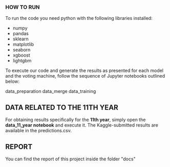 ### HOW TO RUN
To run the code you need python with the following libraries installed:
- numpy
- pandas
- sklearn
- matplotlib
- seaborn
- xgboost
- lightgbm

To execute our code and generate the results as presented for each model and the voting machine, follow the sequence of Jupyter notebooks outlined below:

data_preparation
data_merge
data_training

## DATA RELATED TO THE 11TH YEAR
For obtaining results specifically for the **11th year**, simply open the **data_11_year notebook** and execute it. The Kaggle-submitted results are available in the predictions.csv.

## REPORT
You can find the report of this project inside the folder "docs"
